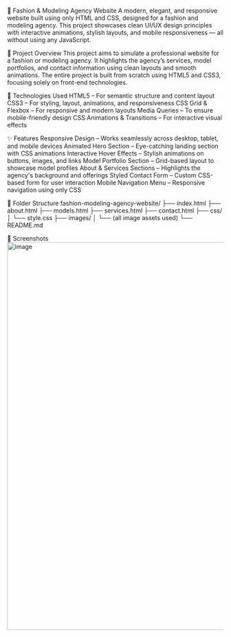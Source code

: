 💃 Fashion & Modeling Agency Website
A modern, elegant, and responsive website built using only HTML and CSS, designed for a fashion and modeling agency. This project showcases clean UI/UX design principles with interactive animations, stylish layouts, and mobile responsiveness — all without using any JavaScript.

📌 Project Overview
This project aims to simulate a professional website for a fashion or modeling agency. It highlights the agency’s services, model portfolios, and contact information using clean layouts and smooth animations. The entire project is built from scratch using HTML5 and CSS3, focusing solely on front-end technologies.

🧰 Technologies Used
HTML5 – For semantic structure and content layout
CSS3 – For styling, layout, animations, and responsiveness
CSS Grid & Flexbox – For responsive and modern layouts
Media Queries – To ensure mobile-friendly design
CSS Animations & Transitions – For interactive visual effects

✨ Features
Responsive Design – Works seamlessly across desktop, tablet, and mobile devices
Animated Hero Section – Eye-catching landing section with CSS animations
Interactive Hover Effects – Stylish animations on buttons, images, and links
Model Portfolio Section – Grid-based layout to showcase model profiles
About & Services Sections – Highlights the agency's background and offerings
Styled Contact Form – Custom CSS-based form for user interaction
Mobile Navigation Menu – Responsive navigation using only CSS

📂 Folder Structure
fashion-modeling-agency-website/
├── index.html
├── about.html
├── models.html
├── services.html
├── contact.html
├── css/
│   └── style.css
├── images/
│   └── (all image assets used)
└── README.md

📸 Screenshots
<img width="1896" height="902" alt="image" src="https://github.com/user-attachments/assets/0bb2660a-9dda-403b-96a1-24e1c88bea79" />
